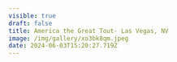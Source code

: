 ```yaml
---
visible: true
draft: false
title: America the Great Tout- Las Vegas, NV
image: /img/gallery/xo3bk8qm.jpeg
date: 2024-06-03T15:20:27.719Z
---
```

